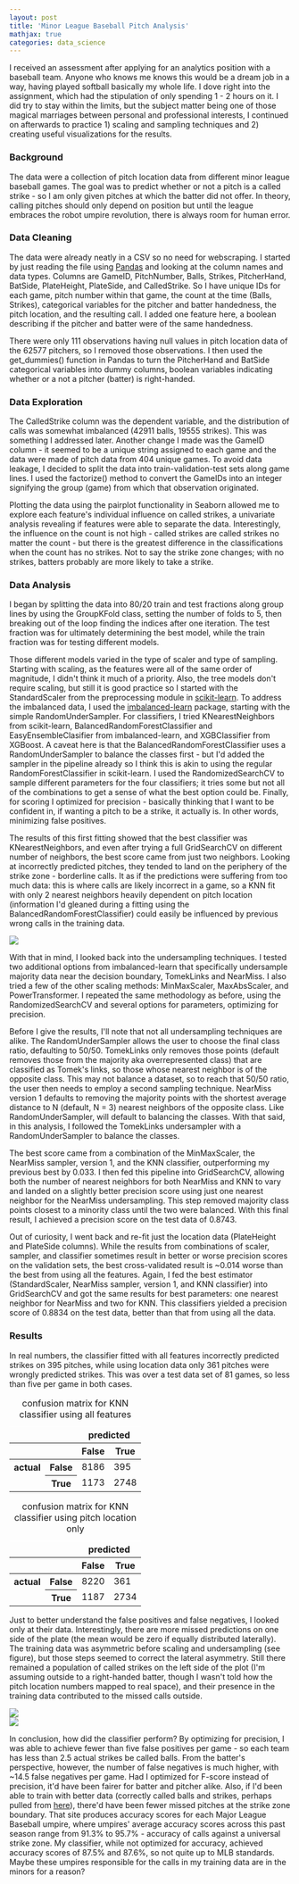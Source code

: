 ```yaml
---
layout: post
title: 'Minor League Baseball Pitch Analysis'
mathjax: true
categories: data_science
---
```


I received an assessment after applying for an analytics position with a baseball team. Anyone who knows me knows this would be a dream job in a way, having played softball basically my whole life. I dove right into the assignment, which had the stipulation of only spending 1 - 2 hours on it. I did try to stay within the limits, but the subject matter being one of those magical marriages between personal and professional interests, I continued on afterwards to practice 1) scaling and sampling techniques and 2) creating useful visualizations for the results.

### Background

The data were a collection of pitch location data from different minor league baseball games. The goal was to predict whether or not a pitch is a called strike - so I am only given pitches at which the batter did not offer. In theory, calling pitches should only depend on position but until the league embraces the robot umpire revolution, there is always room for human error.

### Data Cleaning

The data were already neatly in a CSV so no need for webscraping. I started by just reading the file using [Pandas](http://pandas.pydata.org) and looking at the column names and data types. Columns are GameID, PitchNumber, Balls, Strikes, PitcherHand, BatSide, PlateHeight, PlateSide, and CalledStrike. So I have unique IDs for each game, pitch number within that game, the count at the time (Balls, Strikes), categorical variables for the pitcher and batter handedness, the pitch location, and the resulting call. I added one feature here, a boolean describing if the pitcher and batter were of the same handedness.

There were only 111 observations having null values in pitch location data of the 62577 pitchers, so I removed those observations. I then used the get_dummies() function in Pandas to turn the PitcherHand and BatSide categorical variables into dummy columns, boolean variables indicating whether or a not a pitcher (batter) is right-handed.

### Data Exploration

The CalledStrike column was the dependent variable, and the distribution of calls was somewhat imbalanced (42911 balls, 19555 strikes). This was something I addressed later. Another change I made was the GameID column - it seemed to be a unique string assigned to each game and the data were made of pitch data from 404 unique games. To avoid data leakage, I decided to split the data into train-validation-test sets along game lines. I used the factorize() method to convert the GameIDs into an integer signifying the group (game) from which that observation originated.

Plotting the data using the pairplot functionality in Seaborn allowed me to explore each feature's individual influence on called strikes, a univariate analysis revealing if features were able to separate the data. Interestingly, the influence on the count is not high - called strikes are called strikes no matter the count - but there is the greatest difference in the classifications when the count has no strikes. Not to say the strike zone changes; with no strikes, batters probably are more likely to take a strike.

### Data Analysis

I began by splitting the data into 80/20 train and test fractions along group lines by using the GroupKFold class, setting the number of folds to 5, then breaking out of the loop finding the indices after one iteration. The test fraction was for ultimately determining the best model, while the train fraction was for testing different models.

Those different models varied in the type of scaler and type of sampling. Starting with scaling, as the features were all of the same order of magnitude, I didn't think it much of a priority. Also, the tree models don't require scaling, but still it is good practice so I started with the StandardScaler from the preprocessing module in [scikit-learn](http://scikit-learn.org/stable/). To address the imbalanced data, I used the [imbalanced-learn](http://imbalanced-learn.org/stable/index.html) package, starting with the simple RandomUnderSampler. For classifiers, I tried KNearestNeighbors from scikit-learn, BalancedRandomForestClassifier and EasyEnsembleClasifier from imbalanced-learn, and XGBClassifier from XGBoost. A caveat here is that the BalancedRandomForestClassifier uses a RandomUnderSampler to balance the classes first - but I'd added the sampler in the pipeline already so I think this is akin to using the regular RandomForestClassifier in scikit-learn. I used the RandomizedSearchCV to sample different parameters for the four classifiers; it tries some but not all of the combinations to get a sense of what the best option could be. Finally, for scoring I optimized for precision - basically thinking that I want to be confident in, if wanting a pitch to be a strike, it actually is. In other words, minimizing false positives.

The results of this first fitting showed that the best classifier was KNearestNeighbors, and even after trying a full GridSearchCV on different number of neighbors, the best score came from just two neighbors. Looking at incorrectly predicted pitches, they tended to land on the periphery of the strike zone - borderline calls. It as if the predictions were suffering from too much data: this is where calls are likely incorrect in a game, so a KNN fit with only 2 nearest neighbors heavily dependent on pitch location (information I'd gleaned during a fitting using the BalancedRandomForestClassifier) could easily be influenced by previous wrong calls in the training data.

<div class="12u">
  <a href="/assets/MILB/KNN_all_features.jpg" data-lightbox="plots" data-title="KNN predictions using all features" class="image fit"><img src="/assets/MILB/KNN_all_features.jpg" /></a>
</div>

With that in mind, I looked back into the undersampling techniques. I tested two additional options from imbalanced-learn that specifically undersample majority data near the decision boundary, TomekLinks and NearMiss. I also tried a few of the other scaling methods: MinMaxScaler, MaxAbsScaler, and PowerTransformer. I repeated the same methodology as before, using the RandomizedSearchCV and several options for parameters, optimizing for precision.

Before I give the results, I'll note that not all undersampling techniques are alike. The RandomUnderSampler allows the user to choose the final class ratio, defaulting to 50/50. TomekLinks only removes those points (default removes those from the majority aka overrepresented class) that are classified as Tomek's links, so those whose nearest neighbor is of the opposite class. This may not balance a dataset, so to reach that 50/50 ratio, the user then needs to employ a second sampling technique. NearMiss version 1 defaults to removing the majority points with the shortest average distance to N (default, N = 3) nearest neighbors of the opposite class. Like RandomUnderSampler, will default to balancing the classes. With that said, in this analysis, I followed the TomekLinks undersampler with a RandomUnderSampler to balance the classes.

The best score came from a combination of the MinMaxScaler, the NearMiss sampler, version 1, and the KNN classifier, outperforming my previous best by 0.033. I then fed this pipeline into GridSearchCV, allowing both the number of nearest neighbors for both NearMiss and KNN to vary and landed on a slightly better precision score using just one nearest neighbor for the NearMiss undersampling. This step removed majority class points closest to a minority class until the two were balanced. With this final result, I achieved a precision score on the test data of 0.8743.

Out of curiosity, I went back and re-fit just the location data (PlateHeight and PlateSide columns). While the results from combinations of scaler, sampler, and classifier sometimes result in better or worse precision scores on the validation sets, the best cross-validated result is ~0.014 worse than the best from using all the features. Again, I fed the best estimator (StandardScaler, NearMiss sampler, version 1, and KNN classifier) into GridSearchCV and got the same results for best parameters: one nearest neighbor for NearMiss and two for KNN. This classifiers yielded a precision score of 0.8834 on the test data, better than that from using all the data.

### Results

In real numbers, the classifier fitted with all features incorrectly predicted strikes on 395 pitches, while using location data only 361 pitches were wrongly predicted strikes. This was over a test data set of 81 games, so less than five per game in both cases.

<table class="5u dataframe" style="margin-right:auto; margin-left:auto">
	<caption>confusion matrix for KNN classifier using all features</caption>
		<thead>
			<tr>
				<th style="border-color:#FFFFFF"></th>
				<th style="border-color:#FFFFFF"></th>
				<th style="border-color:#FFFFFF" colspan="2" halign="center">predicted</th>
			</tr>
			<tr>
				<th></th>
				<th></th>
				<th>False</th>
				<th>True</th>
			</tr>
		</thead>
		<tbody>
			<tr>
				<th rowspan="2" valign="top">actual</th>
				<th>False</th>
				<td>8186</td>
				<td>395</td>
			</tr>
			<tr>
				<th>True</th>
				<td>1173</td>
				<td>2748</td>
			</tr>
		</tbody>
</table>

<table class="5u dataframe" style="margin-right:auto; margin-left:auto">
	<caption>confusion matrix for KNN classifier using pitch location only</caption>
		<thead>
			<tr>
			<th style="border-color:#FFFFFF"></th>
			<th style="border-color:#FFFFFF"></th>
			<th style="border-color:#FFFFFF" colspan="2" halign="center">predicted</th>
			</tr>
			<tr>
				<th></th>
				<th></th>
				<th>False</th>
				<th>True</th>
			</tr>
		</thead>
		<tbody>
			<tr>
				<th rowspan="2" valign="top">actual</th>
				<th>False</th>
				<td>8220</td>
				<td>361</td>
			</tr>
			<tr>
				<th>True</th>
				<td>1187</td>
				<td>2734</td>
			</tr>
		</tbody>
</table>

Just to better understand the false positives and false negatives, I looked only at their data. Interestingly, there are more missed predictions on one side of the plate (the mean would be zero if equally distributed laterally). The training data was asymmetric before scaling and undersampling (see figure), but those steps seemed to correct the lateral asymmetry. Still there remained a population of called strikes on the left side of the plot (I'm assuming outside to a right-handed batter, though I wasn't told how the pitch location numbers mapped to real space), and their presence in the training data contributed to the missed calls outside.

<div class="12u">
  <a href="/assets/MILB/Training_data_distrib.jpg" data-lightbox="plots" data-title="Spatial distribution of training data" class="image fit"><img src="/assets/MILB/Training_data_distrib.jpg" /></a>
</div>
<div class="12u">
  <a href="/assets/MILB/NM1_resampled_training_data_distrib.jpg" data-lightbox="plots" data-title="Spatial distribution of training data after MinMaxScaler and NearMiss undersampler" class="image fit"><img src="/assets/MILB/NM1_resampled_training_data_distrib.jpg" /></a>
</div>

In conclusion, how did the classifier perform? By optimizing for precision, I was able to achieve fewer than five false positives per game - so each team has less than 2.5 actual strikes be called balls. From the batter's perspective, however, the number of false negatives is much higher, with ~14.5 false negatives per game. Had I optimized for F-score instead of precision, it'd have been fairer for batter and pitcher alike. Also, if I'd been able to train with better data (correctly called balls and strikes, perhaps pulled from [here](http://umpscorecards.com)), there'd have been fewer missed pitches at the strike zone boundary. That site produces accuracy scores for each Major League Baseball umpire, where umpires' average accuracy scores across this past season range from 91.3% to 95.7% - accuracy of calls against a universal strike zone. My classifier, while not optimized for accuracy, achieved accuracy scores of 87.5% and 87.6%, so not quite up to MLB standards. Maybe these umpires responsible for the calls in my training data are in the minors for a reason?
